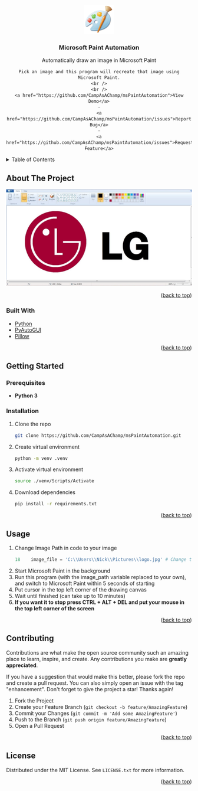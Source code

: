 <div id="top"></div>

<!-- PROJECT LOGO -->
<br />
<div align="center">
  <a href="https://github.com/CampAsAChamp/msPaintAutomation">
    <img src="images/logo.png" alt="Logo" width="80" height="80">
  </a>

<h3 align="center">Microsoft Paint Automation</h3>

  <p align="center">
    Automatically draw an image in Microsoft Paint
    
    Pick an image and this program will recreate that image using Microsoft Paint.
    <br />
    <br />
    <a href="https://github.com/CampAsAChamp/msPaintAutomation">View Demo</a>
    ·
    <a href="https://github.com/CampAsAChamp/msPaintAutomation/issues">Report Bug</a>
    ·
    <a href="https://github.com/CampAsAChamp/msPaintAutomation/issues">Request Feature</a>
  </p>
</div>



<!-- TABLE OF CONTENTS -->
<details>
  <summary>Table of Contents</summary>
  <ol>
    <li>
      <a href="#about-the-project">About The Project</a>
      <ul>
        <li><a href="#built-with">Built With</a></li>
      </ul>
    </li>
    <li>
      <a href="#getting-started">Getting Started</a>
      <ul>
        <li><a href="#prerequisites">Prerequisites</a></li>
        <li><a href="#installation">Installation</a></li>
      </ul>
    </li>
    <li><a href="#usage">Usage</a></li>
    <li><a href="#contributing">Contributing</a></li>
    <li><a href="#license">License</a></li>
  </ol>
</details>



<!-- ABOUT THE PROJECT -->
## About The Project

![product-screenshot]

<p align="right">(<a href="#top">back to top</a>)</p>



### Built With

* [Python](https://nextjs.org/)
* [PyAutoGUI](https://pyautogui.readthedocs.io/en/latest/)
* [Pillow](https://pillow.readthedocs.io/en/stable/)

<p align="right">(<a href="#top">back to top</a>)</p>



<!-- GETTING STARTED -->
## Getting Started

### Prerequisites

* **Python 3**


### Installation

1. Clone the repo
    ```sh
    git clone https://github.com/CampAsAChamp/msPaintAutomation.git
    ```
2. Create virtual environment
    ```sh
    python -m venv .venv 
    ```
3. Activate virtual environment
    ```sh
    source ./venv/Scripts/Activate
    ```
4. Download dependencies
    ```sh
    pip install -r requirements.txt
    ```

<p align="right">(<a href="#top">back to top</a>)</p>



<!-- USAGE EXAMPLES -->
## Usage

1. Change Image Path in code to your image
   ```python
   18    image_file = 'C:\\Users\\Nick\\Pictures\\logo.jpg' # Change the path to the path to your image
   ```
2. Start Microsoft Paint in the background
3. Run this program (with the image_path variable replaced to your own), and switch to Microsoft Paint within 5 seconds of starting
4. Put cursor in the top left corner of the drawing canvas
5. Wait until finished (can take up to 10 minutes)
6. **If you want it to stop press CTRL + ALT + DEL and put your mouse in the top left corner of the screen**

<p align="right">(<a href="#top">back to top</a>)</p>


<!-- CONTRIBUTING -->
## Contributing

Contributions are what make the open source community such an amazing place to learn, inspire, and create. Any contributions you make are **greatly appreciated**.

If you have a suggestion that would make this better, please fork the repo and create a pull request. You can also simply open an issue with the tag "enhancement".
Don't forget to give the project a star! Thanks again!

1. Fork the Project
2. Create your Feature Branch (`git checkout -b feature/AmazingFeature`)
3. Commit your Changes (`git commit -m 'Add some AmazingFeature'`)
4. Push to the Branch (`git push origin feature/AmazingFeature`)
5. Open a Pull Request

<p align="right">(<a href="#top">back to top</a>)</p>



<!-- LICENSE -->
## License

Distributed under the MIT License. See `LICENSE.txt` for more information.

<p align="right">(<a href="#top">back to top</a>)</p>



<!-- MARKDOWN LINKS & IMAGES -->
<!-- https://www.markdownguide.org/basic-syntax/#reference-style-links -->
[contributors-shield]: https://img.shields.io/github/contributors/CampAsAChamp/msPaintAutomation.svg?style=for-the-badge
[contributors-url]: https://github.com/CampAsAChamp/msPaintAutomation/graphs/contributors
[forks-shield]: https://img.shields.io/github/forks/CampAsAChamp/msPaintAutomation.svg?style=for-the-badge
[forks-url]: https://github.com/CampAsAChamp/msPaintAutomation/network/members
[stars-shield]: https://img.shields.io/github/stars/CampAsAChamp/msPaintAutomation.svg?style=for-the-badge
[stars-url]: https://github.com/CampAsAChamp/msPaintAutomation/stargazers
[issues-shield]: https://img.shields.io/github/issues/CampAsAChamp/msPaintAutomation.svg?style=for-the-badge
[issues-url]: https://github.com/CampAsAChamp/msPaintAutomation/issues
[license-shield]: https://img.shields.io/github/license/CampAsAChamp/msPaintAutomation.svg?style=for-the-badge
[license-url]: https://github.com/CampAsAChamp/msPaintAutomation/blob/master/LICENSE.txt
[linkedin-shield]: https://img.shields.io/badge/-LinkedIn-black.svg?style=for-the-badge&logo=linkedin&colorB=555
[product-screenshot]: images/screenshot.png

